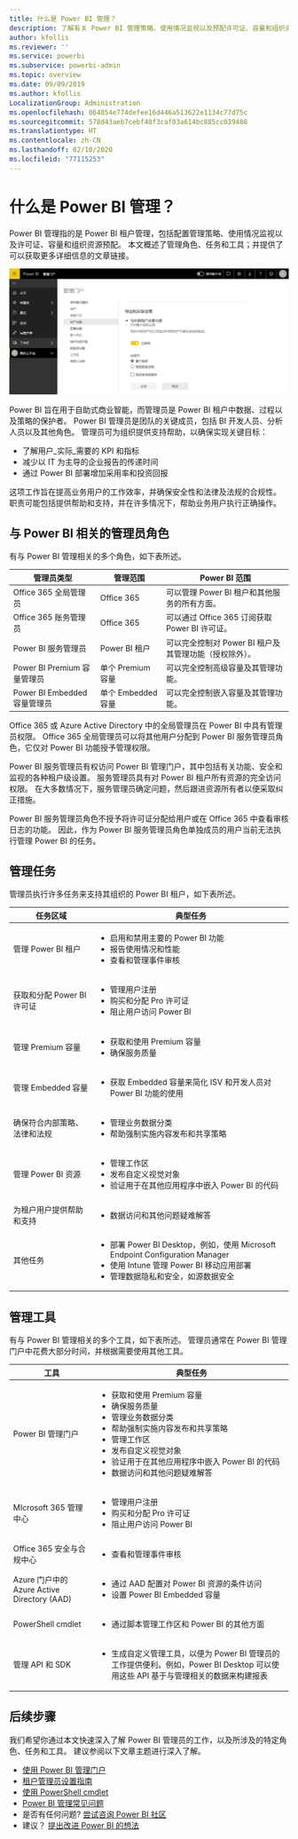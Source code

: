 ```yaml
---
title: 什么是 Power BI 管理？
description: 了解有关 Power BI 管理策略、使用情况监视以及预配许可证、容量和组织资源的配置信息。
author: kfollis
ms.reviewer: ''
ms.service: powerbi
ms.subservice: powerbi-admin
ms.topic: overview
ms.date: 09/09/2019
ms.author: kfollis
LocalizationGroup: Administration
ms.openlocfilehash: 864854e774defee16d446a513622e1134c77d75c
ms.sourcegitcommit: 578d43aeb7cebf40f3caf03a614bc885cc039488
ms.translationtype: HT
ms.contentlocale: zh-CN
ms.lasthandoff: 02/10/2020
ms.locfileid: "77115253"
---
```

# <a name="what-is-power-bi-administration"></a>什么是 Power BI 管理？

Power BI 管理指的是 Power BI 租户管理，包括配置管理策略、使用情况监视以及许可证、容量和组织资源预配。 本文概述了管理角色、任务和工具；并提供了可以获取更多详细信息的文章链接。

![Power BI 管理门户](media/service-admin-administering-power-bi-in-your-organization/admin-portal.png)

Power BI 旨在用于自助式商业智能，而管理员是 Power BI 租户中数据、过程以及策略的保护者。 Power BI 管理员是团队的关键成员，包括 BI 开发人员、分析人员以及其他角色。 管理员可为组织提供支持帮助，以确保实现关键目标：

- 了解用户_实际_需要的 KPI 和指标
- 减少以 IT 为主导的企业报告的传递时间
- 通过 Power BI 部署增加采用率和投资回报

这项工作旨在提高业务用户的工作效率，并确保安全性和法律及法规的合规性。 职责可能包括提供帮助和支持，并在许多情况下，帮助业务用户执行正确操作。

## <a name="administrator-roles-related-to-power-bi"></a>与 Power BI 相关的管理员角色

有与 Power BI 管理相关的多个角色，如下表所述。

| **管理员类型** | **管理范围** | **Power BI 范围** |
| --- | --- | --- |
| Office 365 全局管理员 | Office 365 | 可以管理 Power BI 租户和其他服务的所有方面。 |
| Office 365 账务管理员 | Office 365 | 可以通过 Office 365 订阅获取 Power BI 许可证。 |
| Power BI 服务管理员 | Power BI 租户 | 可以完全控制对 Power BI 租户及其管理功能（授权除外）。 |
| Power BI Premium 容量管理员 | 单个 Premium 容量 | 可以完全控制高级容量及其管理功能。 |
| Power BI Embedded 容量管理员 | 单个 Embedded 容量 | 可以完全控制嵌入容量及其管理功能。 |

Office 365 或 Azure Active Directory 中的全局管理员在 Power BI 中具有管理员权限。 Office 365 全局管理员可以将其他用户分配到 Power BI 服务管理员角色，它仅对 Power BI 功能授予管理权限。

Power BI 服务管理员有权访问 Power BI 管理门户，其中包括有关功能、安全和监视的各种租户级设置。 服务管理员具有对 Power BI 租户所有资源的完全访问权限。 在大多数情况下，服务管理员确定问题，然后跟进资源所有者以便采取纠正措施。

Power BI 服务管理员角色不授予将许可证分配给用户或在 Office 365 中查看审核日志的功能。 因此，作为 Power BI 服务管理员角色单独成员的用户当前无法执行管理 Power BI 的任务。

## <a name="administrative-tasks"></a>管理任务

管理员执行许多任务来支持其组织的 Power BI 租户，如下表所述。

| **任务区域** | **典型任务** |
| --- | --- |
| 管理 Power BI 租户 |<ul><li>启用和禁用主要的 Power BI 功能<br><li>报告使用情况和性能<br><li>查看和管理事件审核</ul>|
| 获取和分配 Power BI 许可证 |<ul><li>管理用户注册<br><li>购买和分配 Pro 许可证<br><li>阻止用户访问 Power BI</ul>|
| 管理 Premium 容量 |<ul><li>获取和使用 Premium 容量<br><li>确保服务质量|
| 管理 Embedded 容量 |<ul><li>获取 Embedded 容量来简化 ISV 和开发人员对 Power BI 功能的使用</ul>|
| 确保符合内部策略、法律和法规 | <ul><li>管理业务数据分类<br><li>帮助强制实施内容发布和共享策略</ul>|
| 管理 Power BI 资源 |<ul><li>管理工作区<br><li>发布自定义视觉对象<br><li>验证用于在其他应用程序中嵌入 Power BI 的代码|
| 为租户用户提供帮助和支持 |<ul><li>数据访问和其他问题疑难解答</ul>|
| 其他任务 |<ul><li>部署 Power BI Desktop，例如，使用 Microsoft Endpoint Configuration Manager<br><li>使用 Intune 管理 Power BI 移动应用部署<br><li>管理数据隐私和安全，如源数据安全</ul>|

## <a name="administrative-tools"></a>管理工具

有与 Power BI 管理相关的多个工具，如下表所述。 管理员通常在 Power BI 管理门户中花费大部分时间，并根据需要使用其他工具。

| **工具** | **典型任务** |
| --- | --- |
| Power BI 管理门户 |<ul><li>获取和使用 Premium 容量</li><li>确保服务质量</li><li>管理业务数据分类</li><li>帮助强制实施内容发布和共享策略</li><li>管理工作区<br><li>发布自定义视觉对象</li><li>验证用于在其他应用程序中嵌入 Power BI 的代码</li><li>数据访问和其他问题疑难解答</li></ul>|
| MIcrosoft 365 管理中心 |<ul><li>管理用户注册</li><li>购买和分配 Pro 许可证</li><li>阻止用户访问 Power BI</li></ul>|
| Office 365 安全与合规中心 |<ul><li>查看和管理事件审核</li></ul>|
| Azure 门户中的 Azure Active Directory (AAD) |<ul><li>通过 AAD 配置对 Power BI 资源的条件访问</li><li>设置 Power BI Embedded 容量</li></ul>|
| PowerShell cmdlet |<ul><li>通过脚本管理工作区和 Power BI 的其他方面</li></ul>|
| 管理 API 和 SDK |<ul><li>生成自定义管理工具，以便为 Power BI 管理员的工作提供便利。例如，Power BI Desktop 可以使用这些 API 基于与管理相关的数据来构建报表</li></ul>|

## <a name="next-steps"></a>后续步骤

我们希望你通过本文快速深入了解 Power BI 管理员的工作，以及所涉及的特定角色、任务和工具。 建议参阅以下文章主题进行深入了解。

- [使用 Power BI 管理门户](service-admin-portal.md)
- [租户管理员设置指南](guidance/admin-tenant-settings.md)
- [使用 PowerShell cmdlet](/powershell/power-bi/overview)
- [Power BI 管理常见问题](service-admin-faq.md)
- 是否有任何问题? [尝试咨询 Power BI 社区](https://community.powerbi.com/)
- 建议？ [提出改进 Power BI 的想法](https://ideas.powerbi.com/)

